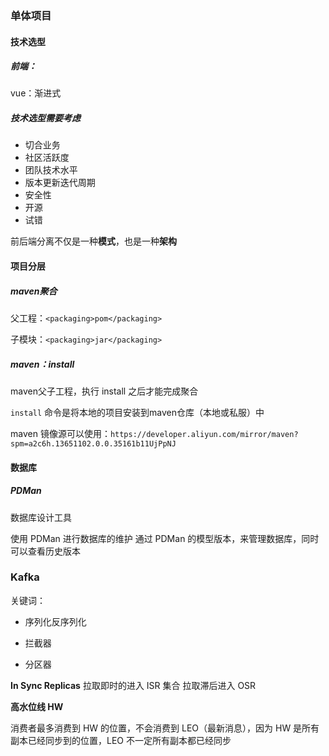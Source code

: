 ### 单体项目

#### 技术选型

##### 前端：

vue：渐进式

##### 技术选型需要考虑

- 切合业务
- 社区活跃度
- 团队技术水平
- 版本更新迭代周期
- 安全性
- 开源
- 试错

 前后端分离不仅是一种**模式**，也是一种**架构**

#### 项目分层

##### maven聚合

父工程：`<packaging>pom</packaging>`

子模块：`<packaging>jar</packaging>`

#####  maven：install

maven父子工程，执行 install 之后才能完成聚合

`install` 命令是将本地的项目安装到maven仓库（本地或私服）中

maven 镜像源可以使用：`https://developer.aliyun.com/mirror/maven?spm=a2c6h.13651102.0.0.35161b11UjPpNJ`

#### 数据库

##### PDMan

数据库设计工具

使用 PDMan 进行数据库的维护
通过 PDMan 的模型版本，来管理数据库，同时可以查看历史版本



### Kafka

关键词：

- 序列化反序列化

- 拦截器

- 分区器

  

**In Sync Replicas**
拉取即时的进入 ISR 集合
拉取滞后进入 OSR

**高水位线 HW**

消费者最多消费到 HW 的位置，不会消费到 LEO（最新消息），因为 HW 是所有副本已经同步到的位置，LEO 不一定所有副本都已经同步



















